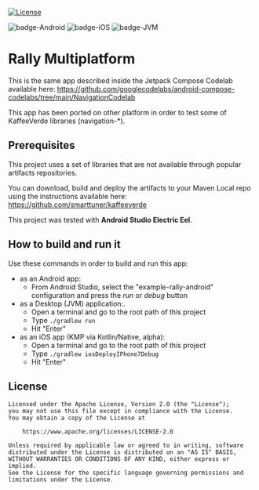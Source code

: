 [![License](https://img.shields.io/badge/License-Apache%202.0-blue.svg)](http://www.apache.org/licenses/LICENSE-2.0)

![badge-Android](https://img.shields.io/badge/Platform-Android-brightgreen)
![badge-iOS](https://img.shields.io/badge/Platform-iOS-lightgray)
![badge-JVM](https://img.shields.io/badge/Platform-JVM-orange)

# Rally Multiplatform

This is the same app described inside the Jetpack Compose Codelab available here: https://github.com/googlecodelabs/android-compose-codelabs/tree/main/NavigationCodelab

This app has been ported on other platform in order to test some of KaffeeVerde libraries (navigation-*).

## Prerequisites

This project uses a set of libraries that are not available through popular artifacts repositories.

You can download, build and deploy the artifacts to your Maven Local repo using the instructions available here: https://github.com/smarttuner/kaffeeverde

This project was tested with **Android Studio Electric Eel**.

## How to build and run it

Use these commands in order to build and run this app:
* as an Android app:
  * From Android Studio, select the "example-rally-android" configuration and press the _run_ or _debug_ button
* as a Desktop (JVM) application:.
  * Open a terminal and go to the root path of this project
  * Type `./gradlew run`
  * Hit "Enter"
* as an iOS app (KMP via Kotlin/Native, alpha):
  * Open a terminal and go to the root path of this project
  * Type `./gradlew iosDeployIPhone7Debug`
  * Hit "Enter"


## License

``` 
Licensed under the Apache License, Version 2.0 (the "License");
you may not use this file except in compliance with the License.
You may obtain a copy of the License at

    https://www.apache.org/licenses/LICENSE-2.0

Unless required by applicable law or agreed to in writing, software
distributed under the License is distributed on an "AS IS" BASIS,
WITHOUT WARRANTIES OR CONDITIONS OF ANY KIND, either express or implied.
See the License for the specific language governing permissions and
limitations under the License.
